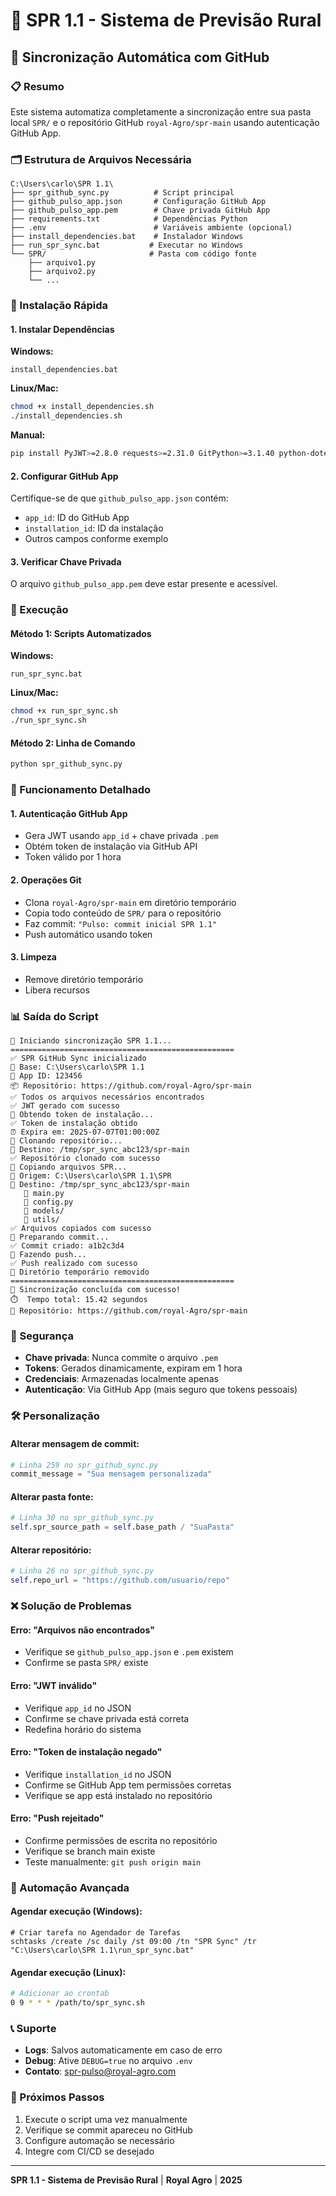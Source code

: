 # 🌾 SPR 1.1 - Sistema de Previsão Rural
## 🔄 Sincronização Automática com GitHub

### 📋 Resumo
Este sistema automatiza completamente a sincronização entre sua pasta local `SPR/` e o repositório GitHub `royal-Agro/spr-main` usando autenticação GitHub App.

### 🗂️ Estrutura de Arquivos Necessária
```
C:\Users\carlo\SPR 1.1\
├── spr_github_sync.py          # Script principal
├── github_pulso_app.json       # Configuração GitHub App
├── github_pulso_app.pem        # Chave privada GitHub App
├── requirements.txt            # Dependências Python
├── .env                        # Variáveis ambiente (opcional)
├── install_dependencies.bat    # Instalador Windows
├── run_spr_sync.bat           # Executar no Windows
└── SPR/                       # Pasta com código fonte
    ├── arquivo1.py
    ├── arquivo2.py
    └── ...
```

### 🚀 Instalação Rápida

#### 1. Instalar Dependências
**Windows:**
```batch
install_dependencies.bat
```

**Linux/Mac:**
```bash
chmod +x install_dependencies.sh
./install_dependencies.sh
```

**Manual:**
```bash
pip install PyJWT>=2.8.0 requests>=2.31.0 GitPython>=3.1.40 python-dotenv>=1.0.0
```

#### 2. Configurar GitHub App
Certifique-se de que `github_pulso_app.json` contém:
- `app_id`: ID do GitHub App
- `installation_id`: ID da instalação
- Outros campos conforme exemplo

#### 3. Verificar Chave Privada
O arquivo `github_pulso_app.pem` deve estar presente e acessível.

### 🎯 Execução

#### Método 1: Scripts Automatizados
**Windows:**
```batch
run_spr_sync.bat
```

**Linux/Mac:**
```bash
chmod +x run_spr_sync.sh
./run_spr_sync.sh
```

#### Método 2: Linha de Comando
```bash
python spr_github_sync.py
```

### 🔧 Funcionamento Detalhado

#### 1. Autenticação GitHub App
- Gera JWT usando `app_id` + chave privada `.pem`
- Obtém token de instalação via GitHub API
- Token válido por 1 hora

#### 2. Operações Git
- Clona `royal-Agro/spr-main` em diretório temporário
- Copia todo conteúdo de `SPR/` para o repositório
- Faz commit: `"Pulso: commit inicial SPR 1.1"`
- Push automático usando token

#### 3. Limpeza
- Remove diretório temporário
- Libera recursos

### 📊 Saída do Script
```
🚀 Iniciando sincronização SPR 1.1...
==================================================
✅ SPR GitHub Sync inicializado
📁 Base: C:\Users\carlo\SPR 1.1
🔑 App ID: 123456
📦 Repositório: https://github.com/royal-Agro/spr-main
✅ Todos os arquivos necessários encontrados
✅ JWT gerado com sucesso
🔄 Obtendo token de instalação...
✅ Token de instalação obtido
⏰ Expira em: 2025-07-07T01:00:00Z
🔄 Clonando repositório...
📁 Destino: /tmp/spr_sync_abc123/spr-main
✅ Repositório clonado com sucesso
🔄 Copiando arquivos SPR...
📁 Origem: C:\Users\carlo\SPR 1.1\SPR
📁 Destino: /tmp/spr_sync_abc123/spr-main
   📄 main.py
   📄 config.py
   📁 models/
   📁 utils/
✅ Arquivos copiados com sucesso
🔄 Preparando commit...
✅ Commit criado: a1b2c3d4
🔄 Fazendo push...
✅ Push realizado com sucesso
🧹 Diretório temporário removido
==================================================
🎉 Sincronização concluída com sucesso!
⏱️  Tempo total: 15.42 segundos
🔗 Repositório: https://github.com/royal-Agro/spr-main
```

### 🔐 Segurança
- **Chave privada**: Nunca commite o arquivo `.pem`
- **Tokens**: Gerados dinamicamente, expiram em 1 hora
- **Credenciais**: Armazenadas localmente apenas
- **Autenticação**: Via GitHub App (mais seguro que tokens pessoais)

### 🛠️ Personalização

#### Alterar mensagem de commit:
```python
# Linha 259 no spr_github_sync.py
commit_message = "Sua mensagem personalizada"
```

#### Alterar pasta fonte:
```python
# Linha 30 no spr_github_sync.py
self.spr_source_path = self.base_path / "SuaPasta"
```

#### Alterar repositório:
```python
# Linha 26 no spr_github_sync.py
self.repo_url = "https://github.com/usuario/repo"
```

### ❌ Solução de Problemas

#### Erro: "Arquivos não encontrados"
- Verifique se `github_pulso_app.json` e `.pem` existem
- Confirme se pasta `SPR/` existe

#### Erro: "JWT inválido"
- Verifique `app_id` no JSON
- Confirme se chave privada está correta
- Redefina horário do sistema

#### Erro: "Token de instalação negado"
- Verifique `installation_id` no JSON
- Confirme se GitHub App tem permissões corretas
- Verifique se app está instalado no repositório

#### Erro: "Push rejeitado"
- Confirme permissões de escrita no repositório
- Verifique se branch main existe
- Teste manualmente: `git push origin main`

### 🔄 Automação Avançada

#### Agendar execução (Windows):
```batch
# Criar tarefa no Agendador de Tarefas
schtasks /create /sc daily /st 09:00 /tn "SPR Sync" /tr "C:\Users\carlo\SPR 1.1\run_spr_sync.bat"
```

#### Agendar execução (Linux):
```bash
# Adicionar ao crontab
0 9 * * * /path/to/spr_sync.sh
```

### 📞 Suporte
- **Logs**: Salvos automaticamente em caso de erro
- **Debug**: Ative `DEBUG=true` no arquivo `.env`
- **Contato**: spr-pulso@royal-agro.com

### 🎯 Próximos Passos
1. Execute o script uma vez manualmente
2. Verifique se commit apareceu no GitHub
3. Configure automação se necessário
4. Integre com CI/CD se desejado

---
**SPR 1.1 - Sistema de Previsão Rural** | **Royal Agro** | **2025**